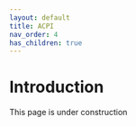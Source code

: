 ```yaml
---
layout: default
title: ACPI
nav_order: 4
has_children: true
---
```


# Introduction

This page is under construction